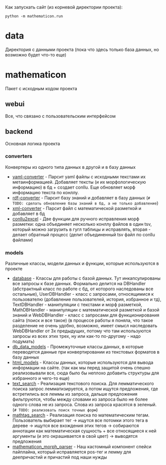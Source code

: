 Как запускать сайт (из корневой директории проекта):
```shell
python -m mathematicon.run
```

# data
Директория с данными проекта (пока что здесь только база данных, но возможно будет что-то еще)

# mathematicon
Пакет с исходным кодом проекта
## webui
Все, что связано с пользовательским интерфейсом
## backend
Основная логика проекта
### converters
Конвертеры из одного типа данных в другой и в базу данных
- [yaml-converter](../mathematicon/backend/converters/yaml_converter.py) - Парсит yaml файлы с исходными текстами их 
метаинформацией. Добавляет тексты (и их морфологическую информацию) в бд + создает conllu. Еще обновляет морф информацию текста по конллу.
- [rdf-converter](../mathematicon/backend/converters/rdf_converter.py) - Парсит базу знаний и добавляет в базу данных 
(```# TODO: сделать обновление базы знаний в бд, а не только добавление```)
- [xml-converter](../mathematicon/backend/converters/xml_converter.py) - Парсит файл с математической разметкой и добавляет в бд
- [conllu2excel](../mathematicon/backend/converters/conllu2excel.py) - Две функции для ручного исправления морф разметки: 
одна объединяет несколько конллу файлов в один tsv, который можно загрузить в гугл таблицы и исправлять, вторая - делает 
обратный процесс (делит объединенный tsv файл по conllu файлами)
### models
Различные классы, модели данных и функции, которые используются в проекте
- [database](../mathematicon/backend/models/database.py) - Классы для работы с базой данных. Тут инкапсулированы все запросы 
к базе данных. Формально делится на DBHandler (абстрактный класс по работе с бд, от которого наследованы все остальные),
UserDBHandler - класс с запросами, относящимися к пользователю (добавление пользователей, история, избранное и тд), 
TextDBHandler - манипуляции с текстами и морф разметкой, MathDBHandler - манипуляции с математической разметкой и базой знаний
и WebDBHandler - класс с запросами для функционирования сайта (поиск и все такое) (в процессе работы я поняла, что такое 
разделение не очень удобно, возможно, имеет смысл наследовать WebDBHandler от 3х предыдущих, потому что там используются
запросы из всех этих трех, ну или как-то по-другому - надо подумать)
- [db_data_models](../mathematicon/backend/models/db_data_models.py) - Промежуточные классы данных, в которые переводятся данные
при конвертировании из текстовых форматов в базу данных
- [html_models](../mathematicon/backend/models/html_models.py) - Классы данных, которые используются для вывода информации на сайте.
  (так как мы перед защитой очень спешно реализовывали все, сюда было бы неплохо добавить структуры для избранного и чего-то еще)
- [text_search](../mathematicon/backend/models/text_search.py) - Реализация текстового поиска. Для лемматического поиска 
запрос лемматизируется, а потом ищутся предложения, где встретились все леммы из запроса, дальше предложения фильтруются, чтобы
между словами из запроса было не более одного слова не из запроса. Слова из запроса красятся в зеленый. (```# TODO: реализовать
поиск точных форм```)
- [mathtag_search](../mathematicon/backend/models/mathtag_search.py) - Реализация поиска по математическим тегам. Пользователь 
выбирает тег -> ищутся все потомки этого тега в дереве -> ищутся все вхождения этих тегов -> собираются аннотации как 
математическая сущность + все относящиеся к ней аргументы (и это окрашивается в свой цвет) -> выводятся предложения
- [mathematicon_morph_parser](../mathematicon/backend/models/mathematicon_morph_parser.py) - Наш кастомный компонент 
спейси пайплайна, который исправляется pos-тег и лемму для деепричастий и причастий под наши нужды